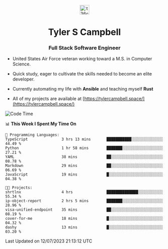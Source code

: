 <p align="center">
<a href="https://www.linkedin.com/in/t36campbell" target="blank"><img align="center" src="https://ik.imagekit.io/t36campbell/Portfolio/linkedin.png.original_m8bbGgPh6.png" alt="t36campbell" height="30" width="30" /></a>
</p>
<h1 align="center">Tyler S Campbell</h1>
<h3 align="center">Full Stack Software Engineer</h3>

* United States Air Force veteran working toward a M.S. in Computer Science.

* Quick study, eager to cultivate the skills needed to become an elite developer.

* Currently automating my life with **Ansible** and teaching myself **Rust**

* All of my projects are available at [https://tylercampbell.space/](https://tylercampbell.space/)

<!--START_SECTION:waka-->
![Code Time](http://img.shields.io/badge/Code%20Time-2%2C613%20hrs%2011%20mins-blue)

📊 **This Week I Spent My Time On** 

```text
💬 Programming Languages: 
TypeScript               3 hrs 13 mins       ███████████░░░░░░░░░░░░░░   44.49 % 
Python                   1 hr 58 mins        ███████░░░░░░░░░░░░░░░░░░   27.21 % 
YAML                     38 mins             ██░░░░░░░░░░░░░░░░░░░░░░░   08.78 % 
Markdown                 29 mins             ██░░░░░░░░░░░░░░░░░░░░░░░   06.69 % 
JavaScript               19 mins             █░░░░░░░░░░░░░░░░░░░░░░░░   04.38 % 

🐱‍💻 Projects: 
shrtlnx                  4 hrs               ██████████████░░░░░░░░░░░   55.34 % 
ip-object-report         2 hrs 5 mins        ███████░░░░░░░░░░░░░░░░░░   28.96 % 
visa-unified-endpoint    35 mins             ██░░░░░░░░░░░░░░░░░░░░░░░   08.19 % 
cover-for-me             18 mins             █░░░░░░░░░░░░░░░░░░░░░░░░   04.32 % 
dashy                    13 mins             █░░░░░░░░░░░░░░░░░░░░░░░░   03.20 % 
```


 Last Updated on 12/07/2023 21:13:12 UTC
<!--END_SECTION:waka-->
